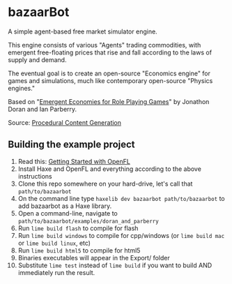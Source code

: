 bazaarBot
=========

A simple agent-based free market simulator engine. 

This engine consists of various "Agents" trading commodities, with emergent free-floating prices that rise and fall according to the laws of supply and demand. 

The eventual goal is to create an open-source "Economics engine" for games and simulations, much like contemporary open-source "Physics engines."

Based on "[Emergent Economies for Role Playing Games](http://larc.unt.edu/techreports/LARC-2010-03.pdf)" by Jonathon Doran and Ian Parberry.

Source: [Procedural Content Generation](http://larc.unt.edu/ian/research/content/)
	
Building the example project
---------------------------

1. Read this: [Getting Started with OpenFL](http://www.openfl.org/documentation/setup/)
2. Install Haxe and OpenFL and everything according to the above instructions
3. Clone this repo somewhere on your hard-drive, let's call that `path/to/bazaarbot`
4. On the command line type `haxelib dev bazaarbot path/to/bazaarbot` to add bazaarbot as a Haxe library.
5. Open a command-line, navigate to `path/to/bazaarbot/examples/doran_and_parberry`
6. Run `lime build flash` to compile for flash
7. Run `lime build windows` to compile for cpp/windows (or `lime build mac` or `lime build linux`, etc)
8. Run `lime build html5` to compile for html5
9. Binaries executables will appear in the Export/ folder
10. Substitute `lime test` instead of `lime build` if you want to build AND immediately run the result.

